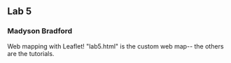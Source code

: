 ## Lab 5
### Madyson Bradford
Web mapping with Leaflet! "lab5.html" is the custom web map-- the others are the tutorials. 
